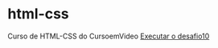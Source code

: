 # html-css
 Curso de HTML-CSS do CursoemVideo
<a href="https://vanderleisantanati.github.io/html-css/exercicios/MODULO2/desafios/desafio10/desafio.html">Executar o desafio10</a>